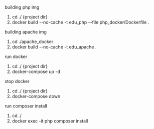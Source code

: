 building php img

1. cd ./ {project dir}
2. docker build --no-cache -t edu_php --file php_docker/Dockerfile .

building apache img

1. cd ./apache_docker
2. docker build --no-cache -t edu_apache .


run docker 

1. cd ./ {project dir}
2. docker-compose up -d

stop docker

1. cd ./ {project dir}
2. docker-compose down

run composer install
1. cd ./
2. docker exec -it php composer install
